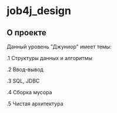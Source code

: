 # job4j_design

## О проекте

Данный уровень "Джуниор" имеет темы:


.1 Структуры данных и алгоритмы

.2 Ввод-вывод

.3 SQL, JDBC

.4 Сборка мусора

.5 Чистая архитектура